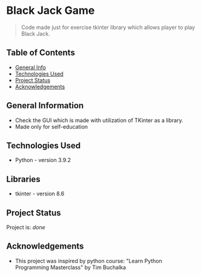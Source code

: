 # Black Jack Game
> Code made just for exercise tkinter library which allows player to play Black Jack.
>


## Table of Contents
* [General Info](#general-information)
* [Technologies Used](#technologies-used)
* [Project Status](#project-status)
* [Acknowledgements](#acknowledgements)

<!-- * [License](#license) -->


## General Information
- Check the GUI which is made with utilization of TKinter as a library.
- Made only for self-education


## Technologies Used
- Python - version 3.9.2

## Libraries
- tkinter - version 8.6


## Project Status
Project is: _done_



## Acknowledgements
- This project was inspired by python course: "Learn Python Programming Masterclass" by Tim Buchalka

<!-- Optional -->
<!-- ## License -->
<!-- This project is open source and available under the [... License](). -->

<!-- You don't have to include all sections - just the one's relevant to your project -->
